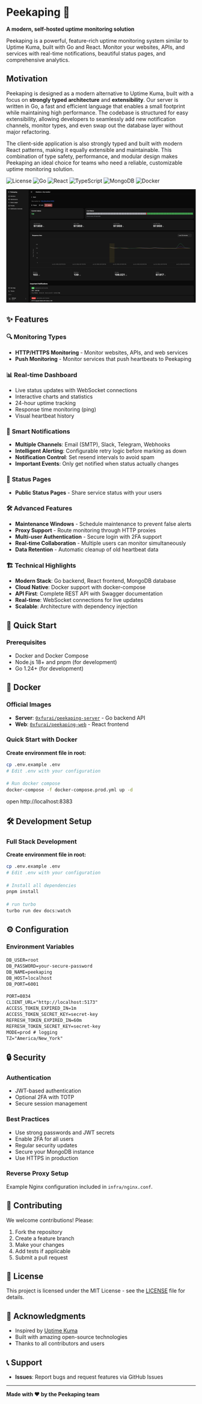 # Peekaping 🚀

**A modern, self-hosted uptime monitoring solution**

Peekaping is a powerful, feature-rich uptime monitoring system similar to Uptime Kuma, built with Go and React. Monitor your websites, APIs, and services with real-time notifications, beautiful status pages, and comprehensive analytics.

## Motivation

Peekaping is designed as a modern alternative to Uptime Kuma, built with a focus on **strongly typed architecture** and **extensibility**. Our server is written in Go, a fast and efficient language that enables a small footprint while maintaining high performance. The codebase is structured for easy extensibility, allowing developers to seamlessly add new notification channels, monitor types, and even swap out the database layer without major refactoring.

The client-side application is also strongly typed and built with modern React patterns, making it equally extensible and maintainable. This combination of type safety, performance, and modular design makes Peekaping an ideal choice for teams who need a reliable, customizable uptime monitoring solution.

![License](https://img.shields.io/badge/license-MIT-blue.svg)
![Go](https://img.shields.io/badge/go-%23007d9c.svg?style=flat&logo=go&logoColor=white)
![React](https://img.shields.io/badge/react-%2320232a.svg?style=flat&logo=react&logoColor=%2361dafb)
![TypeScript](https://img.shields.io/badge/typescript-%23007acc.svg?style=flat&logo=typescript&logoColor=white)
![MongoDB](https://img.shields.io/badge/mongodb-4ea94b.svg?style=flat&logo=mongodb&logoColor=white)
![Docker](https://img.shields.io/badge/docker-%230db7ed.svg?style=flat&logo=docker&logoColor=white)

![Peekaping Dashboard](./pictures/monitor.png)

## ✨ Features

### 🔍 **Monitoring Types**
- **HTTP/HTTPS Monitoring** - Monitor websites, APIs, and web services
- **Push Monitoring** - Monitor services that push heartbeats to Peekaping

### 📊 **Real-time Dashboard**
- Live status updates with WebSocket connections
- Interactive charts and statistics
- 24-hour uptime tracking
- Response time monitoring (ping)
- Visual heartbeat history

### 🔔 **Smart Notifications**
- **Multiple Channels**: Email (SMTP), Slack, Telegram, Webhooks
- **Intelligent Alerting**: Configurable retry logic before marking as down
- **Notification Control**: Set resend intervals to avoid spam
- **Important Events**: Only get notified when status actually changes

### 📄 **Status Pages**
- **Public Status Pages** - Share service status with your users

### 🛠 **Advanced Features**
- **Maintenance Windows** - Schedule maintenance to prevent false alerts
- **Proxy Support** - Route monitoring through HTTP proxies
- **Multi-user Authentication** - Secure login with 2FA support
- **Real-time Collaboration** - Multiple users can monitor simultaneously
- **Data Retention** - Automatic cleanup of old heartbeat data

### 🏗 **Technical Highlights**
- **Modern Stack**: Go backend, React frontend, MongoDB database
- **Cloud Native**: Docker support with docker-compose
- **API First**: Complete REST API with Swagger documentation
- **Real-time**: WebSocket connections for live updates
- **Scalable**: Architecture with dependency injection

## 🚀 Quick Start

### Prerequisites
- Docker and Docker Compose
- Node.js 18+ and pnpm (for development)
- Go 1.24+ (for development)

## 🐳 Docker

### Official Images
- **Server**: [`0xfurai/peekaping-server`](https://hub.docker.com/r/0xfurai/peekaping-server) - Go backend API
- **Web**: [`0xfurai/peekaping-web`](https://hub.docker.com/r/0xfurai/peekaping-web) - React frontend

### Quick Start with Docker
**Create environment file in root:**
```bash
cp .env.example .env
# Edit .env with your configuration

# Run docker compose
docker-compose -f docker-compose.prod.yml up -d
```
open http://localhost:8383

## 🛠 Development Setup

### Full Stack Development
**Create environment file in root:**
```bash
cp .env.example .env
# Edit .env with your configuration

# Install all dependencies
pnpm install

# run turbo
turbo run dev docs:watch
```


## ⚙️ Configuration

### Environment Variables

```env
DB_USER=root
DB_PASSWORD=your-secure-password
DB_NAME=peekaping
DB_HOST=localhost
DB_PORT=6001

PORT=8034
CLIENT_URL="http://localhost:5173"
ACCESS_TOKEN_EXPIRED_IN=1m
ACCESS_TOKEN_SECRET_KEY=secret-key
REFRESH_TOKEN_EXPIRED_IN=60m
REFRESH_TOKEN_SECRET_KEY=secret-key
MODE=prod # logging
TZ="America/New_York"
```

## 🔒 Security

### Authentication
- JWT-based authentication
- Optional 2FA with TOTP
- Secure session management

### Best Practices
- Use strong passwords and JWT secrets
- Enable 2FA for all users
- Regular security updates
- Secure your MongoDB instance
- Use HTTPS in production


### Reverse Proxy Setup

Example Nginx configuration included in `infra/nginx.conf`.

## 🤝 Contributing

We welcome contributions! Please:

1. Fork the repository
2. Create a feature branch
3. Make your changes
4. Add tests if applicable
5. Submit a pull request


## 📝 License

This project is licensed under the MIT License - see the [LICENSE](LICENSE) file for details.

## 🙏 Acknowledgments

- Inspired by [Uptime Kuma](https://github.com/louislam/uptime-kuma)
- Built with amazing open-source technologies
- Thanks to all contributors and users

## 📞 Support

- **Issues**: Report bugs and request features via GitHub Issues
---

**Made with ❤️ by the Peekaping team**
